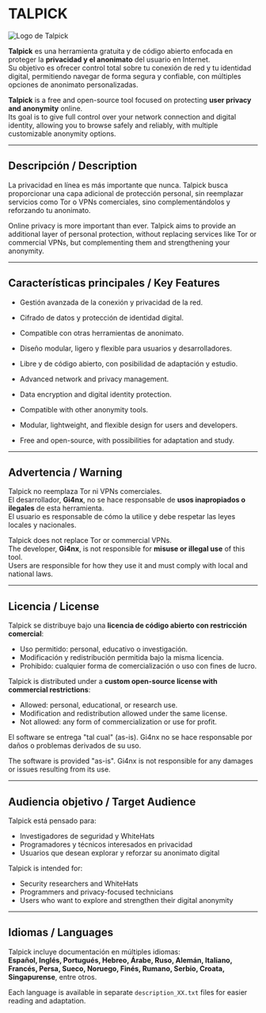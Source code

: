 # TALPICK

![Logo de Talpick](https://files.catbox.moe/jute23.png)

**Talpick** es una herramienta gratuita y de código abierto enfocada en proteger la **privacidad y el anonimato** del usuario en Internet.  
Su objetivo es ofrecer control total sobre tu conexión de red y tu identidad digital, permitiendo navegar de forma segura y confiable, con múltiples opciones de anonimato personalizadas.

**Talpick** is a free and open-source tool focused on protecting **user privacy and anonymity** online.  
Its goal is to give full control over your network connection and digital identity, allowing you to browse safely and reliably, with multiple customizable anonymity options.

---

## Descripción / Description

La privacidad en línea es más importante que nunca. Talpick busca proporcionar una capa adicional de protección personal, sin reemplazar servicios como Tor o VPNs comerciales, sino complementándolos y reforzando tu anonimato.

Online privacy is more important than ever. Talpick aims to provide an additional layer of personal protection, without replacing services like Tor or commercial VPNs, but complementing them and strengthening your anonymity.

---

## Características principales / Key Features

- Gestión avanzada de la conexión y privacidad de la red.  
- Cifrado de datos y protección de identidad digital.  
- Compatible con otras herramientas de anonimato.  
- Diseño modular, ligero y flexible para usuarios y desarrolladores.  
- Libre y de código abierto, con posibilidad de adaptación y estudio.

- Advanced network and privacy management.  
- Data encryption and digital identity protection.  
- Compatible with other anonymity tools.  
- Modular, lightweight, and flexible design for users and developers.  
- Free and open-source, with possibilities for adaptation and study.

---

## Advertencia / Warning

Talpick no reemplaza Tor ni VPNs comerciales.  
El desarrollador, **Gi4nx**, no se hace responsable de **usos inapropiados o ilegales** de esta herramienta.  
El usuario es responsable de cómo la utilice y debe respetar las leyes locales y nacionales.

Talpick does not replace Tor or commercial VPNs.  
The developer, **Gi4nx**, is not responsible for **misuse or illegal use** of this tool.  
Users are responsible for how they use it and must comply with local and national laws.

---

## Licencia / License

Talpick se distribuye bajo una **licencia de código abierto con restricción comercial**:

- Uso permitido: personal, educativo o investigación.  
- Modificación y redistribución permitida bajo la misma licencia.  
- Prohibido: cualquier forma de comercialización o uso con fines de lucro.

Talpick is distributed under a **custom open-source license with commercial restrictions**:

- Allowed: personal, educational, or research use.  
- Modification and redistribution allowed under the same license.  
- Not allowed: any form of commercialization or use for profit.

El software se entrega "tal cual" (as-is). Gi4nx no se hace responsable por daños o problemas derivados de su uso.

The software is provided "as-is". Gi4nx is not responsible for any damages or issues resulting from its use.

---

## Audiencia objetivo / Target Audience

Talpick está pensado para:  
- Investigadores de seguridad y WhiteHats  
- Programadores y técnicos interesados en privacidad  
- Usuarios que desean explorar y reforzar su anonimato digital

Talpick is intended for:  
- Security researchers and WhiteHats  
- Programmers and privacy-focused technicians  
- Users who want to explore and strengthen their digital anonymity

---

## Idiomas / Languages

Talpick incluye documentación en múltiples idiomas:  
**Español, Inglés, Portugués, Hebreo, Árabe, Ruso, Alemán, Italiano, Francés, Persa, Sueco, Noruego, Finés, Rumano, Serbio, Croata, Singapurense**, entre otros.

Each language is available in separate `description_XX.txt` files for easier reading and adaptation.
